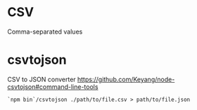 # CSV

Comma-separated values

# csvtojson

CSV to JSON converter
<https://github.com/Keyang/node-csvtojson#command-line-tools>

    `npm bin`/csvtojson ./path/to/file.csv > path/to/file.json
